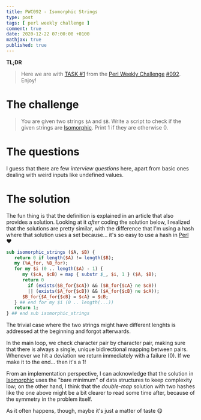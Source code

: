 ```yaml
---
title: PWC092 - Isomorphic Strings
type: post
tags: [ perl weekly challenge ]
comment: true
date: 2020-12-22 07:00:00 +0100
mathjax: true
published: true
---
```


**TL;DR**

> Here we are with [TASK #1][] from the [Perl Weekly Challenge][]
> [#092][]. Enjoy!

# The challenge

> You are given two strings `$A` and `$B`. Write a script to check if the
> given strings are [Isomorphic][]. Print 1 if they are otherwise 0.

# The questions

I guess that there are few *interview questions* here, apart from basic ones
dealing with weird inputs like undefined values.

# The solution

The fun thing is that the definition is explained in an article that also
provides a solution. Looking at it *after* coding the solution below, I
realized that the solutions are pretty similar, with the difference that I'm
using a hash where that solution uses a set because... it's so easy to use a
hash in [Perl][] ❤️

```perl
sub isomorphic_strings ($A, $B) {
   return 0 if length($A) != length($B);
   my (%A_for, %B_for);
   for my $i (0 .. length($A) - 1) {
      my ($cA, $cB) = map { substr $_, $i, 1 } ($A, $B);
      return 0
        if (exists($B_for{$cA}) && ($B_for{$cA} ne $cB))
        || (exists($A_for{$cB}) && ($A_for{$cB} ne $cA));
      $B_for{$A_for{$cB} = $cA} = $cB;
   } ## end for my $i (0 .. length(...))
   return 1;
} ## end sub isomorphic_strings
```

The trivial case where the two strings might have different lenghts is
addressed at the beginning and forgot afterwards.

In the main loop, we check character pair by character pair, making sure
that there is always a single, unique bidirectional mapping between pairs.
Whenever we hit a deviation we return immediately with a failure (0). If we
make it to the end... then it's a 1!

From an implementation perspective, I can acknowledge that the solution in
[Isomorphic][] uses the "bare minimum" of data structures to keep complexity
low; on the other hand, I think that the *double-map* solution with two
hashes like the one above might be a bit clearer to read some time after,
because of the symmetry in the problem itself.

As it often happens, though, maybe it's just a matter of taste 😋

[Perl Weekly Challenge]: https://perlweeklychallenge.org/
[#092]: https://perlweeklychallenge.org/blog/perl-weekly-challenge-092/
[TASK #1]: https://perlweeklychallenge.org/blog/perl-weekly-challenge-092/#TASK1
[Perl]: https://www.perl.org/
[Isomorphic]: https://www.educative.io/edpresso/how-to-check-if-two-strings-are-isomorphic
